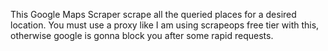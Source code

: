 This Google Maps Scraper scrape all the queried places for a desired location. You must use a proxy like I am using scrapeops free tier with this, otherwise google is gonna block you after some rapid requests.
